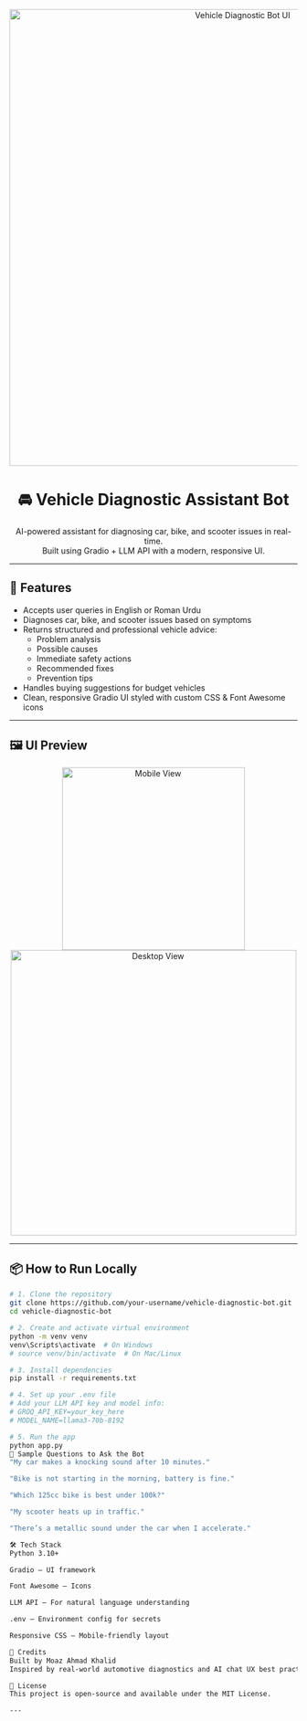 <!-- Banner Image -->
<p align="center">
  <img src="images/demo_screenshot.png" alt="Vehicle Diagnostic Bot UI" width="800"/>
</p>

<h1 align="center">🚘 Vehicle Diagnostic Assistant Bot</h1>

<p align="center">
  AI-powered assistant for diagnosing car, bike, and scooter issues in real-time.<br>
  Built using Gradio + LLM API with a modern, responsive UI.
</p>

---

## 🚀 Features

- Accepts user queries in English or Roman Urdu
- Diagnoses car, bike, and scooter issues based on symptoms
- Returns structured and professional vehicle advice:
  - Problem analysis
  - Possible causes
  - Immediate safety actions
  - Recommended fixes
  - Prevention tips
- Handles buying suggestions for budget vehicles
- Clean, responsive Gradio UI styled with custom CSS & Font Awesome icons

---

## 🖼️ UI Preview

<p align="center">
  <img src="images/mobile_view.png" alt="Mobile View" width="320"/>
  <img src="images/desktop_view.png" alt="Desktop View" width="500"/>
</p>

---

## 📦 How to Run Locally

```bash
# 1. Clone the repository
git clone https://github.com/your-username/vehicle-diagnostic-bot.git
cd vehicle-diagnostic-bot

# 2. Create and activate virtual environment
python -m venv venv
venv\Scripts\activate  # On Windows
# source venv/bin/activate  # On Mac/Linux

# 3. Install dependencies
pip install -r requirements.txt

# 4. Set up your .env file
# Add your LLM API key and model info:
# GROQ_API_KEY=your_key_here
# MODEL_NAME=llama3-70b-8192

# 5. Run the app
python app.py
💬 Sample Questions to Ask the Bot
"My car makes a knocking sound after 10 minutes."

"Bike is not starting in the morning, battery is fine."

"Which 125cc bike is best under 100k?"

"My scooter heats up in traffic."

"There’s a metallic sound under the car when I accelerate."

🛠️ Tech Stack
Python 3.10+

Gradio – UI framework

Font Awesome – Icons

LLM API – For natural language understanding

.env – Environment config for secrets

Responsive CSS – Mobile-friendly layout

🤝 Credits
Built by Moaz Ahmad Khalid
Inspired by real-world automotive diagnostics and AI chat UX best practices.

📄 License
This project is open-source and available under the MIT License.

---